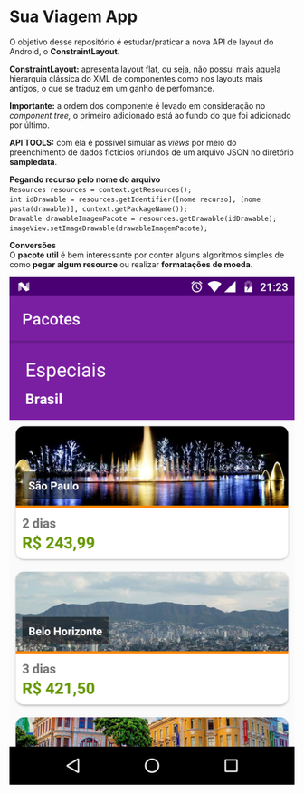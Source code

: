 # Sua Viagem App

O objetivo desse repositório é estudar/praticar a nova API de layout do Android, o **ConstraintLayout**.

**ConstraintLayout:** apresenta layout flat, ou seja, não possui mais
aquela hierarquia clássica do XML de componentes como nos layouts mais antigos, o que se traduz
em um ganho de perfomance.

**Importante:** a ordem dos componente é levado em consideração
no _component tree,_ o primeiro adicionado está ao fundo do que 
foi adicionado por último.

**API TOOLS:**
com ela é possível simular as _views_ por meio do preenchimento de dados fictícios oriundos de um 
arquivo JSON no diretório **sampledata**.

**Pegando recurso pelo nome do arquivo**
<br>
`Resources resources = context.getResources();`
<br>
`int idDrawable = resources.getIdentifier([nome recurso], [nome pasta(drawable)], context.getPackageName());`
<br>
`Drawable drawableImagemPacote = resources.getDrawable(idDrawable);`
<br>
`imageView.setImageDrawable(drawableImagemPacote);`

**Conversões**
<br>
O **pacote util** é bem interessante por conter alguns algoritmos simples de como **pegar algum**
**resource** ou realizar **formatações de moeda**.

![Imagem do aplicativo](app/images/tela-inteira.png)
